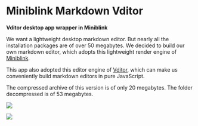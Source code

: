 # Miniblink Markdown Vditor

**Vditor desktop app wrapper in Miniblink**

We want a lightweight desktop markdown editor. But nearly all the installation packages are of over 50 megabytes. We decided to build our own markdown editor, which adopts this lightweight render engine of [Miniblink](https://github.com/weolar/miniblink49/). 

This app also adopted this editor engine of [Vditor](https://github.com/Vanessa219/vditor), which can make us conveniently build markdown editors in pure JavaScript.

The compressed archive of this version is of only 20 megabytes. The folder decompressed is of 53 megabytes.

![](https://img-blog.csdnimg.cn/e78675b621804936991e89e055f86f02.png)

![](https://img-blog.csdnimg.cn/0f59e04f0edc41c1a27c334577fa2010.png)